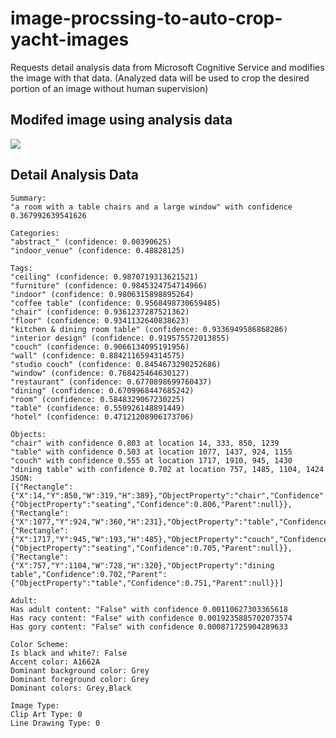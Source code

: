 #  image-procssing-to-auto-crop-yacht-images

Requests detail analysis data from Microsoft Cognitive Service and modifies the image with that data. (Analyzed data will be used to crop the desired portion of an image without human supervision)

## Modifed image using analysis data
<img src="https://raw.githubusercontent.com/TareqNewazShahriar/image-recognition/main/output/a%20room%20with%20a%20table%20chairs%20and%20a%20large%20window.jpg" />

## Detail Analysis Data
```
Summary:
"a room with a table chairs and a large window" with confidence 0.367992639541626

Categories:
"abstract_" (confidence: 0.00390625)
"indoor_venue" (confidence: 0.48828125)

Tags:
"ceiling" (confidence: 0.9870719313621521)
"furniture" (confidence: 0.9845324754714966)
"indoor" (confidence: 0.9806315898895264)
"coffee table" (confidence: 0.9568498730659485)
"chair" (confidence: 0.9361237287521362)
"floor" (confidence: 0.9341132640838623)
"kitchen & dining room table" (confidence: 0.9336949586868286)
"interior design" (confidence: 0.919575572013855)
"couch" (confidence: 0.9066134095191956)
"wall" (confidence: 0.8842116594314575)
"studio couch" (confidence: 0.8454673290252686)
"window" (confidence: 0.768425464630127)
"restaurant" (confidence: 0.6770898699760437)
"dining" (confidence: 0.6709968447685242)
"room" (confidence: 0.5848329067230225)
"table" (confidence: 0.550926148891449)
"hotel" (confidence: 0.47121208906173706)

Objects:
"chair" with confidence 0.803 at location 14, 333, 850, 1239
"table" with confidence 0.503 at location 1077, 1437, 924, 1155
"couch" with confidence 0.555 at location 1717, 1910, 945, 1430
"dining table" with confidence 0.702 at location 757, 1485, 1104, 1424
JSON:
[{"Rectangle":{"X":14,"Y":850,"W":319,"H":389},"ObjectProperty":"chair","Confidence":0.803,"Parent":{"ObjectProperty":"seating","Confidence":0.806,"Parent":null}},{"Rectangle":{"X":1077,"Y":924,"W":360,"H":231},"ObjectProperty":"table","Confidence":0.503,"Parent":null},{"Rectangle":{"X":1717,"Y":945,"W":193,"H":485},"ObjectProperty":"couch","Confidence":0.555,"Parent":{"ObjectProperty":"seating","Confidence":0.705,"Parent":null}},{"Rectangle":{"X":757,"Y":1104,"W":728,"H":320},"ObjectProperty":"dining table","Confidence":0.702,"Parent":{"ObjectProperty":"table","Confidence":0.751,"Parent":null}}]

Adult:
Has adult content: "False" with confidence 0.00110627303365618
Has racy content: "False" with confidence 0.0019235885702073574
Has gory content: "False" with confidence 0.000871725904289633

Color Scheme:
Is black and white?: False
Accent color: A1662A
Dominant background color: Grey
Dominant foreground color: Grey
Dominant colors: Grey,Black

Image Type:
Clip Art Type: 0
Line Drawing Type: 0
```
